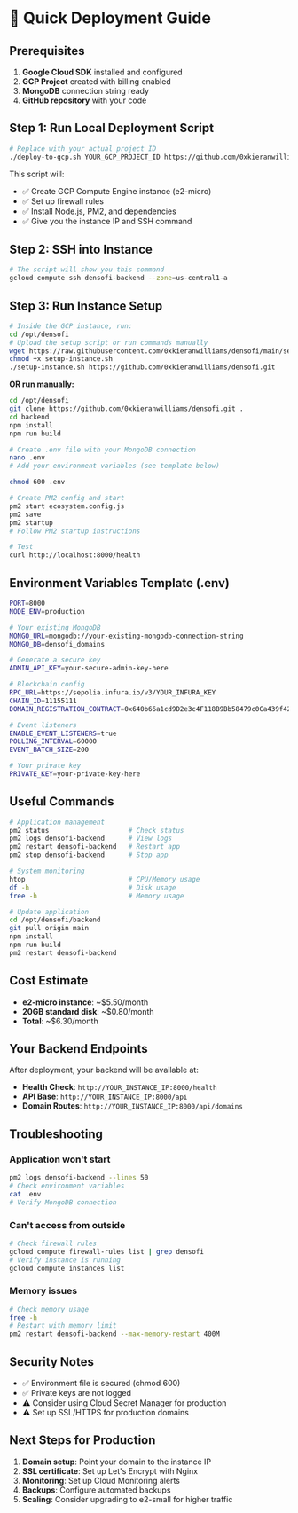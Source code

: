# 🚀 Quick Deployment Guide

## Prerequisites
1. **Google Cloud SDK** installed and configured
2. **GCP Project** created with billing enabled  
3. **MongoDB** connection string ready
4. **GitHub repository** with your code

## Step 1: Run Local Deployment Script

```bash
# Replace with your actual project ID
./deploy-to-gcp.sh YOUR_GCP_PROJECT_ID https://github.com/0xkieranwilliams/densofi.git
```

This script will:
- ✅ Create GCP Compute Engine instance (e2-micro)
- ✅ Set up firewall rules
- ✅ Install Node.js, PM2, and dependencies
- ✅ Give you the instance IP and SSH command

## Step 2: SSH into Instance

```bash
# The script will show you this command
gcloud compute ssh densofi-backend --zone=us-central1-a
```

## Step 3: Run Instance Setup

```bash
# Inside the GCP instance, run:
cd /opt/densofi
# Upload the setup script or run commands manually
wget https://raw.githubusercontent.com/0xkieranwilliams/densofi/main/setup-instance.sh
chmod +x setup-instance.sh
./setup-instance.sh https://github.com/0xkieranwilliams/densofi.git
```

**OR run manually:**

```bash
cd /opt/densofi
git clone https://github.com/0xkieranwilliams/densofi.git .
cd backend
npm install
npm run build

# Create .env file with your MongoDB connection
nano .env
# Add your environment variables (see template below)

chmod 600 .env

# Create PM2 config and start
pm2 start ecosystem.config.js
pm2 save
pm2 startup
# Follow PM2 startup instructions

# Test
curl http://localhost:8000/health
```

## Environment Variables Template (.env)

```bash
PORT=8000
NODE_ENV=production

# Your existing MongoDB
MONGO_URL=mongodb://your-existing-mongodb-connection-string
MONGO_DB=densofi_domains

# Generate a secure key
ADMIN_API_KEY=your-secure-admin-key-here

# Blockchain config
RPC_URL=https://sepolia.infura.io/v3/YOUR_INFURA_KEY
CHAIN_ID=11155111
DOMAIN_REGISTRATION_CONTRACT=0x640b66a1cd9D2e3c4F118B9Bb58479c0Ca439f42

# Event listeners
ENABLE_EVENT_LISTENERS=true
POLLING_INTERVAL=60000
EVENT_BATCH_SIZE=200

# Your private key
PRIVATE_KEY=your-private-key-here
```

## Useful Commands

```bash
# Application management
pm2 status                    # Check status
pm2 logs densofi-backend      # View logs
pm2 restart densofi-backend   # Restart app
pm2 stop densofi-backend      # Stop app

# System monitoring
htop                          # CPU/Memory usage
df -h                         # Disk usage
free -h                       # Memory usage

# Update application
cd /opt/densofi/backend
git pull origin main
npm install
npm run build
pm2 restart densofi-backend
```

## Cost Estimate
- **e2-micro instance**: ~$5.50/month
- **20GB standard disk**: ~$0.80/month
- **Total**: ~$6.30/month

## Your Backend Endpoints
After deployment, your backend will be available at:
- **Health Check**: `http://YOUR_INSTANCE_IP:8000/health`
- **API Base**: `http://YOUR_INSTANCE_IP:8000/api`
- **Domain Routes**: `http://YOUR_INSTANCE_IP:8000/api/domains`

## Troubleshooting

### Application won't start
```bash
pm2 logs densofi-backend --lines 50
# Check environment variables
cat .env
# Verify MongoDB connection
```

### Can't access from outside
```bash
# Check firewall rules
gcloud compute firewall-rules list | grep densofi
# Verify instance is running
gcloud compute instances list
```

### Memory issues
```bash
# Check memory usage
free -h
# Restart with memory limit
pm2 restart densofi-backend --max-memory-restart 400M
```

## Security Notes
- ✅ Environment file is secured (chmod 600)
- ✅ Private keys are not logged
- ⚠️ Consider using Cloud Secret Manager for production
- ⚠️ Set up SSL/HTTPS for production domains

## Next Steps for Production
1. **Domain setup**: Point your domain to the instance IP
2. **SSL certificate**: Set up Let's Encrypt with Nginx
3. **Monitoring**: Set up Cloud Monitoring alerts
4. **Backups**: Configure automated backups
5. **Scaling**: Consider upgrading to e2-small for higher traffic 